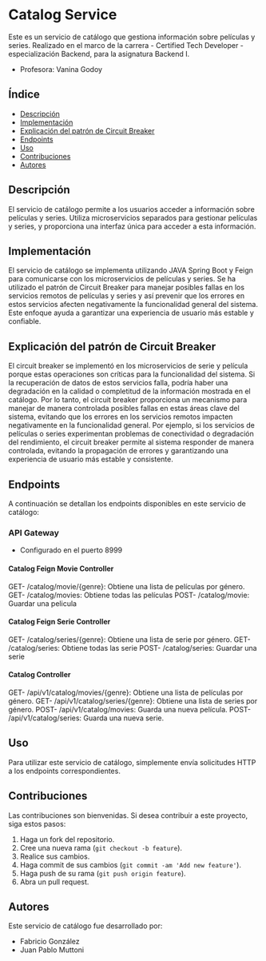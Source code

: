 # Catalog Service
Este es un servicio de catálogo que gestiona información sobre películas y series.
Realizado en el marco de la carrera - Certified Tech Developer - especialización Backend, para la asignatura Backend I.

- Profesora: Vanina Godoy

## Índice

- [Descripción](#descripción)
- [Implementación](#implementación)
- [Explicación del patrón de Circuit Breaker](#explicación-del-patrón-de-circuit-breaker)
- [Endpoints](#endpoints)
- [Uso](#uso)
- [Contribuciones](#contribuciones)
- [Autores](#autores)

## Descripción
El servicio de catálogo permite a los usuarios acceder a información sobre películas y series. Utiliza microservicios separados para gestionar películas y series, y proporciona una interfaz única para acceder a esta información.

## Implementación
El servicio de catálogo se implementa utilizando JAVA Spring Boot y Feign para comunicarse con los microservicios de películas y series. Se ha utilizado el patrón de Circuit Breaker para manejar posibles fallas en los servicios remotos de películas y series y así prevenir que los errores en estos servicios afecten negativamente la funcionalidad general del sistema. Este enfoque ayuda a garantizar una experiencia de usuario más estable y confiable.

## Explicación del patrón de Circuit Breaker
El circuit breaker se implementó en los microservicios de serie y película porque estas operaciones son críticas para la funcionalidad del sistema. Si la recuperación de datos de estos servicios falla, podría haber una degradación en la calidad o completitud de la información mostrada en el catálogo. Por lo tanto, el circuit breaker proporciona un mecanismo para manejar de manera controlada posibles fallas en estas áreas clave del sistema, evitando que los errores en los servicios remotos impacten negativamente en la funcionalidad general. Por ejemplo, si los servicios de películas o series experimentan problemas de conectividad o degradación del rendimiento, el circuit breaker permite al sistema responder de manera controlada, evitando la propagación de errores y garantizando una experiencia de usuario más estable y consistente.

## Endpoints
A continuación se detallan los endpoints disponibles en este servicio de catálogo:

### API Gateway
- Configurado en el puerto 8999

#### Catalog Feign Movie Controller
GET- /catalog/movie/{genre}: Obtiene una lista de películas por género.
GET- /catalog/movies: Obtiene todas las películas
POST- /catalog/movie: Guardar una pelicula

#### Catalog Feign Serie Controller
GET- /catalog/series/{genre}: Obtiene una lista de serie por género.
GET- /catalog/series: Obtiene todas las serie
POST- /catalog/series: Guardar una serie

#### Catalog Controller
GET- /api/v1/catalog/movies/{genre}: Obtiene una lista de películas por género.
GET- /api/v1/catalog/series/{genre}: Obtiene una lista de series por género.
POST- /api/v1/catalog/movies: Guarda una nueva película.
POST- /api/v1/catalog/series: Guarda una nueva serie.

## Uso
Para utilizar este servicio de catálogo, simplemente envía solicitudes HTTP a los endpoints correspondientes.

## Contribuciones
Las contribuciones son bienvenidas. Si desea contribuir a este proyecto, siga estos pasos:

1. Haga un fork del repositorio.
2. Cree una nueva rama (`git checkout -b feature`).
3. Realice sus cambios.
4. Haga commit de sus cambios (`git commit -am 'Add new feature'`).
5. Haga push de su rama (`git push origin feature`).
6. Abra un pull request.

## Autores
Este servicio de catálogo fue desarrollado por:
- Fabricio González
- Juan Pablo Muttoni
